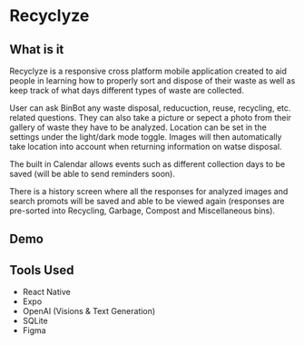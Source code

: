 # Recyclyze

## What is it
Recyclyze is a responsive cross platform mobile application created to aid people in learning how to properly sort and dispose of their waste as well as keep track of what days different types of waste are collected.

User can ask BinBot any waste disposal, reducuction, reuse, recycling, etc. related questions. They can also take a picture or sepect a photo from their gallery of waste they have to be analyzed. Location can be set in the settings under the light/dark mode toggle. Images will then automatically take location into account when returning information on watse disposal.

The built in Calendar allows events such as different collection days to be saved (will be able to send reminders soon).

There is a history screen where all the responses for analyzed images and search promots will be saved and able to be viewed again (responses are pre-sorted into Recycling, Garbage, Compost and Miscellaneous bins).

## Demo

## Tools Used
- React Native
- Expo
- OpenAI (Visions & Text Generation)
- SQLite
- Figma
